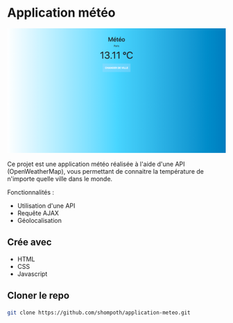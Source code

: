 # Application météo

![meteo](https://github.com/shompoth/application-meteo/blob/main/img/screenshot-meteo.png)

Ce projet est une application météo réalisée à l'aide d'une API (OpenWeatherMap), vous permettant de connaitre la température de n'importe quelle ville dans le monde.

Fonctionnalités :
- Utilisation d'une API
- Requête AJAX
- Géolocalisation

## Crée avec

* HTML
* CSS
* Javascript

## Cloner le repo
```sh
git clone https://github.com/shompoth/application-meteo.git
```
